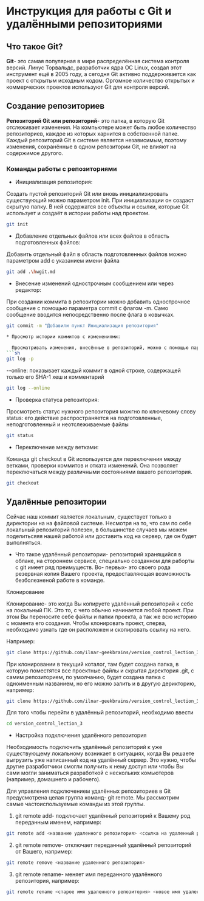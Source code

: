 # Инструкция для работы с Git и удалёнными репозиториями
## Что такое Git?
**Git**- это самая популярная в мире распределённая система контроля версий. Линус Торвальдс, разработчик ядра OC Linux, создал этот инструмент ещё в 2005 году, а сегодня Git активно поддерживается как проект с открытым исходным кодом. Оргомное количество открытых и коммерческих проектов используют Git для контроля версий.
## Создание репозиториев
**Репозиторий Git или репозиторий**- это папка, в которую Git отслеживает изменения. На компьютере может быть любое количество репозиториев, каждое из которых харнится в собственной папке. Каждый репозиторий Git в системе является независимым, поэтому изменения, сохранённые в одном репозитории Git, не влияют на содержимое другого.
### Команды работы с репозиториями
* Инициализация репозитория:

Создать пустой репозиторий Git или вновь инициализировать существующий можно параметром init. При инициализации он создаст скрытую папку. В ней содержатся все объекты и ссылки, которые Git использует и создаёт в истории работы над проектом.
```sh
git init
```
* Добавление отдельных файлов или всех файлов в область подготовленных файлов:

Добавить отдельный файл в область подготовленных файлов можно параметром add с указанием имени файла
```sh
git add .\hwgit.md
```
* Внесение изменений однострочным сообщением или через редактор:

При создании коммита в репозитории можно добавить однострочное сообщение с помощью параметра commit с флагом -m. Само сообщение вводится непосредственно после флага в ковычках.
```sh
git commit -m "Добавили пункт Инициализация репозитория" 

* Просмотр истории коммитов с изменениями:

  Просматривать изменения, внесённые в репозиторий, можно с помощью параметра log. Он отображает список последних коммитов в порядке выполнения. Кроме того, добавив флаг -p, можно подробно изучить изменения, внесённые в каждый файл
```sh
git log -p 
```

--online: показывает каждый коммит в одной строке, содержащей только его SHA-1 хеш и комментарий
 ```sh
git log --online
```

* Проверка статуса репозитория:

Просмотреть статус нужного репозитория можгно по ключевому слову status: его действие распространяется на подготовленные, неподготовленный и неотслеживаемые файлы
```sh
git status
```

* Переключение между ветками:

Команда git checkout в Git используется для переключения между ветками, проверки коммитов и отката изменений. Она позволяет переключаться между различными состояниями вашего репозитория.
```sh
git checkout
```
## Удалённые репозитории

Сейчас наш коммит является локальным, существует только в директории на на файловой системе. Несмотря на то, что сам по себе локальный репозиторий полезен, в большинстве случаев мы можем поделитьсяяя нашей работой или доставить код на сервер, где он будет выполняться.

* Что такое удалённый репозитории- репозиторий хранящийся в облаке, на стороннем сервисе, специально созданном для раборты с git имеет ряд преимуществ. Во- первых- это своего рода резервная копия Вашего проекта, предоставляющая возможность безболезненой работе в команде.

Клонирование

Клонирование- это когда Вы копируете удалённый репозиторий к себе на локальный ПК.
Это то, с чего обычно начинается любой проект. При этом Вы переносите себе файлы и папки проекта, а так же всю историю с момента его создания. Чтобы клонировать проект, сперва, необходимо узнать где он расположен и скопировать ссылку на него.

Например: 
```sh
git clone https://github.com/ilnar-geekbrains/version_control_lection_3.git
```
При клонировании в текущий коталог, там будет создана папка, в которую поместятся все проектные файлы и скрытая директория .git, с самим репозиторием, по умолчанию, будет создана папка с одноименным названием, но его можно залить и в другую дерикторию, например:
```sh
git clone https://github.com/ilnar-geekbrains/version_control_lection_3.git new-folder
```
 Для того чтобы перейти в удалённый репозиторий, необходимо ввести
 ```sh
 cd version_control_lection_3
```
* Настройка подключения удалённого репозитория

Необходимость подключить удалённый репозиторий к уже существующему локальному возникает в ситуациях, когда Вы решаете выгрузить уже написанный код на удалённый сервер. Это нужно, чтобы другие разработчики смогли получить к нему доступ или чтобы Вы сами могли заниматься разработкой с нескольких комьютеров (например, домашнего и рабочего).

Для управления подключением удалённых репозиториев в Git предусмотрена целая группа команд- git remote. Мы рассмотрим самые частоиспользуемые команды из этой группы.

1. git remote add- подключает удалённый репозиторий к Вашему род переданным именем, например:
```sh
git remote add <название удаленного репозитория> <ссылка на удаленный репозиторий>
```
2. git remote remove- отключает переданный удалённый репозиторий от Вашего, например:
```sh
git remote remove <название удаленного репозитория>
```
3. git remote rename- меняет имя переданного удалённого репозитория, например:
```sh
git remote rename <старое имя удаленного репозитория> <новое имя удаленного репозитория>
```



